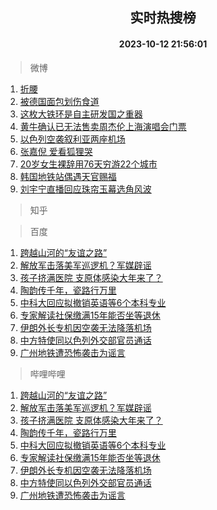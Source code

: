 <div align="center"><h2>实时热搜榜</h2><h4>2023-10-12 21:56:01</h4></div>

> 微博  

1. [折腰](https://s.weibo.com/weibo?q=%E6%8A%98%E8%85%B0&t=31&band_rank=1&Refer=top)<br />
2. [被德国面包划伤食道](https://s.weibo.com/weibo?q=%23%E8%A2%AB%E5%BE%B7%E5%9B%BD%E9%9D%A2%E5%8C%85%E5%88%92%E4%BC%A4%E9%A3%9F%E9%81%93%23&t=31&band_rank=2&Refer=top)<br />
3. [这枚大铁环是自主研发国之重器](https://s.weibo.com/weibo?q=%23%E8%BF%99%E6%9E%9A%E5%A4%A7%E9%93%81%E7%8E%AF%E6%98%AF%E8%87%AA%E4%B8%BB%E7%A0%94%E5%8F%91%E5%9B%BD%E4%B9%8B%E9%87%8D%E5%99%A8%23&t=31&band_rank=3&Refer=top)<br />
4. [黄牛确认已无法售卖周杰伦上海演唱会门票](https://s.weibo.com/weibo?q=%23%E9%BB%84%E7%89%9B%E7%A1%AE%E8%AE%A4%E5%B7%B2%E6%97%A0%E6%B3%95%E5%94%AE%E5%8D%96%E5%91%A8%E6%9D%B0%E4%BC%A6%E4%B8%8A%E6%B5%B7%E6%BC%94%E5%94%B1%E4%BC%9A%E9%97%A8%E7%A5%A8%23&t=31&band_rank=4&Refer=top)<br />
5. [以色列空袭叙利亚两座机场](https://s.weibo.com/weibo?q=%23%E4%BB%A5%E8%89%B2%E5%88%97%E7%A9%BA%E8%A2%AD%E5%8F%99%E5%88%A9%E4%BA%9A%E4%B8%A4%E5%BA%A7%E6%9C%BA%E5%9C%BA%23&t=31&band_rank=5&Refer=top)<br />
6. [张嘉倪 爱看狐狸哭](https://s.weibo.com/weibo?q=%E5%BC%A0%E5%98%89%E5%80%AA%20%E7%88%B1%E7%9C%8B%E7%8B%90%E7%8B%B8%E5%93%AD&t=31&band_rank=6&Refer=top)<br />
7. [20岁女生裸辞用76天穷游22个城市](https://s.weibo.com/weibo?q=%2320%E5%B2%81%E5%A5%B3%E7%94%9F%E8%A3%B8%E8%BE%9E%E7%94%A876%E5%A4%A9%E7%A9%B7%E6%B8%B822%E4%B8%AA%E5%9F%8E%E5%B8%82%23&t=31&band_rank=7&Refer=top)<br />
8. [韩国地铁站偶遇天官赐福](https://s.weibo.com/weibo?q=%23%E9%9F%A9%E5%9B%BD%E5%9C%B0%E9%93%81%E7%AB%99%E5%81%B6%E9%81%87%E5%A4%A9%E5%AE%98%E8%B5%90%E7%A6%8F%23&t=31&band_rank=8&Refer=top)<br />
9. [刘宇宁直播回应珠帘玉幕选角风波](https://s.weibo.com/weibo?q=%23%E5%88%98%E5%AE%87%E5%AE%81%E7%9B%B4%E6%92%AD%E5%9B%9E%E5%BA%94%E7%8F%A0%E5%B8%98%E7%8E%89%E5%B9%95%E9%80%89%E8%A7%92%E9%A3%8E%E6%B3%A2%23&t=31&band_rank=9&Refer=top)<br />

> 知乎  


> 百度  

1. [跨越山河的“友谊之路”](https://www.baidu.com/s?wd=%E8%B7%A8%E8%B6%8A%E5%B1%B1%E6%B2%B3%E7%9A%84%E2%80%9C%E5%8F%8B%E8%B0%8A%E4%B9%8B%E8%B7%AF%E2%80%9D&sa=fyb_news&rsv_dl=fyb_news)<br />
2. [解放军击落美军巡逻机？军媒辟谣](https://www.baidu.com/s?wd=%E8%A7%A3%E6%94%BE%E5%86%9B%E5%87%BB%E8%90%BD%E7%BE%8E%E5%86%9B%E5%B7%A1%E9%80%BB%E6%9C%BA%EF%BC%9F%E5%86%9B%E5%AA%92%E8%BE%9F%E8%B0%A3&sa=fyb_news&rsv_dl=fyb_news)<br />
3. [孩子挤满医院 支原体感染大年来了？](https://www.baidu.com/s?wd=%E5%AD%A9%E5%AD%90%E6%8C%A4%E6%BB%A1%E5%8C%BB%E9%99%A2+%E6%94%AF%E5%8E%9F%E4%BD%93%E6%84%9F%E6%9F%93%E5%A4%A7%E5%B9%B4%E6%9D%A5%E4%BA%86%EF%BC%9F&sa=fyb_news&rsv_dl=fyb_news)<br />
4. [陶韵传千年，瓷路行万里](https://www.baidu.com/s?wd=%E9%99%B6%E9%9F%B5%E4%BC%A0%E5%8D%83%E5%B9%B4%EF%BC%8C%E7%93%B7%E8%B7%AF%E8%A1%8C%E4%B8%87%E9%87%8C&sa=fyb_news&rsv_dl=fyb_news)<br />
5. [中科大回应拟撤销英语等6个本科专业](https://www.baidu.com/s?wd=%E4%B8%AD%E7%A7%91%E5%A4%A7%E5%9B%9E%E5%BA%94%E6%8B%9F%E6%92%A4%E9%94%80%E8%8B%B1%E8%AF%AD%E7%AD%896%E4%B8%AA%E6%9C%AC%E7%A7%91%E4%B8%93%E4%B8%9A&sa=fyb_news&rsv_dl=fyb_news)<br />
6. [专家解读社保缴满15年能否坐等退休](https://www.baidu.com/s?wd=%E4%B8%93%E5%AE%B6%E8%A7%A3%E8%AF%BB%E7%A4%BE%E4%BF%9D%E7%BC%B4%E6%BB%A115%E5%B9%B4%E8%83%BD%E5%90%A6%E5%9D%90%E7%AD%89%E9%80%80%E4%BC%91&sa=fyb_news&rsv_dl=fyb_news)<br />
7. [伊朗外长专机因空袭无法降落机场](https://www.baidu.com/s?wd=%E4%BC%8A%E6%9C%97%E5%A4%96%E9%95%BF%E4%B8%93%E6%9C%BA%E5%9B%A0%E7%A9%BA%E8%A2%AD%E6%97%A0%E6%B3%95%E9%99%8D%E8%90%BD%E6%9C%BA%E5%9C%BA&sa=fyb_news&rsv_dl=fyb_news)<br />
8. [中方特使同以色列外交部官员通话](https://www.baidu.com/s?wd=%E4%B8%AD%E6%96%B9%E7%89%B9%E4%BD%BF%E5%90%8C%E4%BB%A5%E8%89%B2%E5%88%97%E5%A4%96%E4%BA%A4%E9%83%A8%E5%AE%98%E5%91%98%E9%80%9A%E8%AF%9D&sa=fyb_news&rsv_dl=fyb_news)<br />
9. [广州地铁遭恐怖袭击为谣言](https://www.baidu.com/s?wd=%E5%B9%BF%E5%B7%9E%E5%9C%B0%E9%93%81%E9%81%AD%E6%81%90%E6%80%96%E8%A2%AD%E5%87%BB%E4%B8%BA%E8%B0%A3%E8%A8%80&sa=fyb_news&rsv_dl=fyb_news)<br />

> 哔哩哔哩  

1. [跨越山河的“友谊之路”](https://www.baidu.com/s?wd=%E8%B7%A8%E8%B6%8A%E5%B1%B1%E6%B2%B3%E7%9A%84%E2%80%9C%E5%8F%8B%E8%B0%8A%E4%B9%8B%E8%B7%AF%E2%80%9D&sa=fyb_news&rsv_dl=fyb_news)<br />
2. [解放军击落美军巡逻机？军媒辟谣](https://www.baidu.com/s?wd=%E8%A7%A3%E6%94%BE%E5%86%9B%E5%87%BB%E8%90%BD%E7%BE%8E%E5%86%9B%E5%B7%A1%E9%80%BB%E6%9C%BA%EF%BC%9F%E5%86%9B%E5%AA%92%E8%BE%9F%E8%B0%A3&sa=fyb_news&rsv_dl=fyb_news)<br />
3. [孩子挤满医院 支原体感染大年来了？](https://www.baidu.com/s?wd=%E5%AD%A9%E5%AD%90%E6%8C%A4%E6%BB%A1%E5%8C%BB%E9%99%A2+%E6%94%AF%E5%8E%9F%E4%BD%93%E6%84%9F%E6%9F%93%E5%A4%A7%E5%B9%B4%E6%9D%A5%E4%BA%86%EF%BC%9F&sa=fyb_news&rsv_dl=fyb_news)<br />
4. [陶韵传千年，瓷路行万里](https://www.baidu.com/s?wd=%E9%99%B6%E9%9F%B5%E4%BC%A0%E5%8D%83%E5%B9%B4%EF%BC%8C%E7%93%B7%E8%B7%AF%E8%A1%8C%E4%B8%87%E9%87%8C&sa=fyb_news&rsv_dl=fyb_news)<br />
5. [中科大回应拟撤销英语等6个本科专业](https://www.baidu.com/s?wd=%E4%B8%AD%E7%A7%91%E5%A4%A7%E5%9B%9E%E5%BA%94%E6%8B%9F%E6%92%A4%E9%94%80%E8%8B%B1%E8%AF%AD%E7%AD%896%E4%B8%AA%E6%9C%AC%E7%A7%91%E4%B8%93%E4%B8%9A&sa=fyb_news&rsv_dl=fyb_news)<br />
6. [专家解读社保缴满15年能否坐等退休](https://www.baidu.com/s?wd=%E4%B8%93%E5%AE%B6%E8%A7%A3%E8%AF%BB%E7%A4%BE%E4%BF%9D%E7%BC%B4%E6%BB%A115%E5%B9%B4%E8%83%BD%E5%90%A6%E5%9D%90%E7%AD%89%E9%80%80%E4%BC%91&sa=fyb_news&rsv_dl=fyb_news)<br />
7. [伊朗外长专机因空袭无法降落机场](https://www.baidu.com/s?wd=%E4%BC%8A%E6%9C%97%E5%A4%96%E9%95%BF%E4%B8%93%E6%9C%BA%E5%9B%A0%E7%A9%BA%E8%A2%AD%E6%97%A0%E6%B3%95%E9%99%8D%E8%90%BD%E6%9C%BA%E5%9C%BA&sa=fyb_news&rsv_dl=fyb_news)<br />
8. [中方特使同以色列外交部官员通话](https://www.baidu.com/s?wd=%E4%B8%AD%E6%96%B9%E7%89%B9%E4%BD%BF%E5%90%8C%E4%BB%A5%E8%89%B2%E5%88%97%E5%A4%96%E4%BA%A4%E9%83%A8%E5%AE%98%E5%91%98%E9%80%9A%E8%AF%9D&sa=fyb_news&rsv_dl=fyb_news)<br />
9. [广州地铁遭恐怖袭击为谣言](https://www.baidu.com/s?wd=%E5%B9%BF%E5%B7%9E%E5%9C%B0%E9%93%81%E9%81%AD%E6%81%90%E6%80%96%E8%A2%AD%E5%87%BB%E4%B8%BA%E8%B0%A3%E8%A8%80&sa=fyb_news&rsv_dl=fyb_news)<br />
